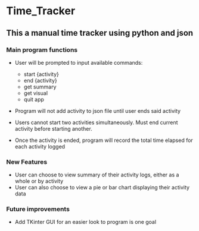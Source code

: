# Time_Tracker

## This a manual time tracker using python and json

### Main program functions

- User will be prompted to input available commands:
    - start {activity}
    - end {activity}
    - get summary
    - get visual
    - quit app

- Program will not add activity to json file until user ends said activity
- Users cannot start two activities simultaneously. Must end current activity before starting another.
- Once the activity is ended, program will record the total time elapsed for each activity logged

### New Features
- User can choose to view summary of their activity logs, either as a whole or by activity
- User can also choose to view a pie or bar chart displaying their activity data

### Future improvements
- Add TKinter GUI for an easier look to program is one goal
